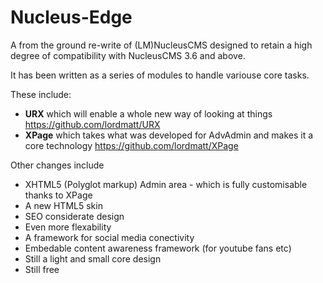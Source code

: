 # Nucleus-Edge
A from the ground re-write of (LM)NucleusCMS designed to retain a high degree of compatibility with NucleusCMS 3.6 and above.

It has been written as a series of modules to handle variouse core tasks.

These include:

* **URX** which will enable a whole new way of looking at things https://github.com/lordmatt/URX
* **XPage** which takes what was developed for AdvAdmin and makes it a core technology https://github.com/lordmatt/XPage

Other changes include

* XHTML5 (Polyglot markup) Admin area - which is fully customisable thanks to XPage
* A new HTML5 skin
* SEO considerate design
* Even more flexability
* A framework for social media conectivity
* Embedable content awareness framework (for youtube fans etc)
* Still a light and small core design
* Still free

